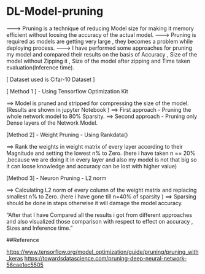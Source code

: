 # DL-Model-pruning

 ---> Pruning is a technique of reducing Model size for making it memory efficient without loosing the accuracy of the actual model.
  ---> Pruning is required as models are getting very large , they becomes a problem while deploying process.
 ---> I have performed some approaches for pruning my model and compared their results on the basis of
    	Accuracy ,
    	Size of the model without Zipping it ,
    	Size of the model after zipping and
    	Time taken evaluation(Inference time).

[ Dataset used is Cifar-10 Dataset ]

[ Method 1 ] - Using Tensorflow Optimization Kit

 ==> Model is pruned and stripped for compressing the size of the model.(Results are shown in jupyter Notebook )
 ==> First approach - Pruning the whole network model to 80% Sparsity.
 ==> Second approach - Pruning only Dense layers of the Network Model.

[Method 2] - Weight Pruning - Using Rankdata()

 ==> Rank the weights in weight matrix of every layer according to their Magnitude and setting the lowest n% to Zero. (here i have taken n == 20% ,because we are doing it in every layer and also my model is not that big so it can loose knowledge and accuracy can be lost with higher value)
 
[Method 3] - Neuron Pruning - L2 norm

==> Calculating L2 norm of every column of the weight matrix and replacing smallest n% to Zero. (here i  have gone till n=40% of sparsity )
==> Sparsing should be done in steps otherwise it will damage the model accuracy.


“After that I have Compared all the results i got from different approaches and also visualized those comparison with respect to effect on accuracy , Sizes and Inference time.”

##Reference

https://www.tensorflow.org/model_optimization/guide/pruning/pruning_with_keras
https://towardsdatascience.com/pruning-deep-neural-network-56cae1ec5505
